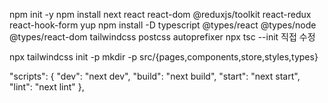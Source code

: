 npm init -y
npm install next react react-dom @reduxjs/toolkit react-redux react-hook-form yup
npm install -D typescript @types/react @types/node @types/react-dom tailwindcss postcss autoprefixer
npx tsc --init
직접 수정

npx tailwindcss init -p
mkdir -p src/{pages,components,store,styles,types}

"scripts": {
"dev": "next dev",
"build": "next build",
"start": "next start",
"lint": "next lint"
},

